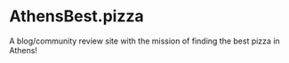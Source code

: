 # AthensBest.pizza
A blog/community review site with the mission of finding the best pizza in Athens!
